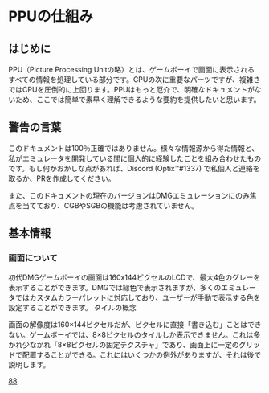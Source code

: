 # PPUの仕組み
## はじめに
PPU（Picture Processing Unitの略）とは、ゲームボーイで画面に表示されるすべての情報を処理している部分です。CPUの次に重要なパーツですが、複雑さではCPUを圧倒的に上回ります。PPUはもっと厄介で、明確なドキュメントがないため、ここでは簡単で素早く理解できるような要約を提供したいと思います。

## 警告の言葉

このドキュメントは100％正確ではありません。様々な情報源から得た情報と、私がエミュレータを開発している間に個人的に経験したことを組み合わせたものです。もし何かおかしな点があれば、Discord (Optix™#1337) で私個人と連絡を取るか、PRを作成してください。

また、このドキュメントの現在のバージョンはDMGエミュレーションにのみ焦点を当てており、CGBやSGBの機能は考慮されていません。

## 基本情報
### 画面について

初代DMGゲームボーイの画面は160x144ピクセルのLCDで、最大4色のグレーを表示することができます。DMGでは緑色で表示されますが、多くのエミュレータではカスタムカラーパレットに対応しており、ユーザーが手動で表示する色を設定することができます。
タイルの概念

画面の解像度は160×144ピクセルだが、ピクセルに直接「書き込む」ことはできない。ゲームボーイでは、8×8ピクセルのタイルしか表示できません。これは多かれ少なかれ「8×8ピクセルの固定テクスチャ」であり、画面上に一定のグリッドで配置することができる。これにはいくつかの例外がありますが、それは後で説明します。



[88](https://github.com/asaioe99/Gameboy/blob/main/img/pin_assign.png)
